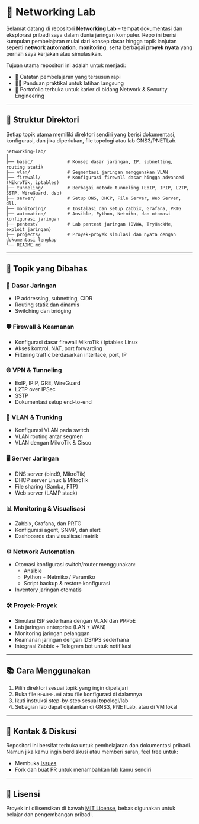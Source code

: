 # 🧠 Networking Lab

Selamat datang di repositori **Networking Lab** – tempat dokumentasi dan eksplorasi pribadi saya dalam dunia jaringan komputer. Repo ini berisi kumpulan pembelajaran mulai dari konsep dasar hingga topik lanjutan seperti **network automation**, **monitoring**, serta berbagai **proyek nyata** yang pernah saya kerjakan atau simulasikan.

Tujuan utama repositori ini adalah untuk menjadi:
- 📘 Catatan pembelajaran yang tersusun rapi
- 🧑‍💻 Panduan praktikal untuk latihan langsung
- 🚀 Portofolio terbuka untuk karier di bidang Network & Security Engineering

---

## 🧭 Struktur Direktori

Setiap topik utama memiliki direktori sendiri yang berisi dokumentasi, konfigurasi, dan jika diperlukan, file topologi atau lab GNS3/PNETLab.

```
networking-lab/
│
├── basic/             # Konsep dasar jaringan, IP, subnetting, routing statik
├── vlan/              # Segmentasi jaringan menggunakan VLAN
├── firewall/          # Konfigurasi firewall dasar hingga advanced (MikroTik, iptables)
├── tunneling/         # Berbagai metode tunneling (EoIP, IPIP, L2TP, SSTP, WireGuard, dsb)
├── server/            # Setup DNS, DHCP, File Server, Web Server, dll.
├── monitoring/        # Instalasi dan setup Zabbix, Grafana, PRTG
├── automation/        # Ansible, Python, Netmiko, dan otomasi konfigurasi jaringan
├── pentest/           # Lab pentest jaringan (DVWA, TryHackMe, exploit jaringan)
├── projects/          # Proyek-proyek simulasi dan nyata dengan dokumentasi lengkap
└── README.md
```

---

## 📌 Topik yang Dibahas

### 🔰 Dasar Jaringan
- IP addressing, subnetting, CIDR
- Routing statik dan dinamis
- Switching dan bridging

### 🛡️ Firewall & Keamanan
- Konfigurasi dasar firewall MikroTik / iptables Linux
- Akses kontrol, NAT, port forwarding
- Filtering traffic berdasarkan interface, port, IP

### 🌐 VPN & Tunneling
- EoIP, IPIP, GRE, WireGuard
- L2TP over IPSec
- SSTP
- Dokumentasi setup end-to-end

### 🧱 VLAN & Trunking
- Konfigurasi VLAN pada switch
- VLAN routing antar segmen
- VLAN dengan MikroTik & Cisco

### 🖥️ Server Jaringan
- DNS server (bind9, MikroTik)
- DHCP server Linux & MikroTik
- File sharing (Samba, FTP)
- Web server (LAMP stack)

### 📊 Monitoring & Visualisasi
- Zabbix, Grafana, dan PRTG
- Konfigurasi agent, SNMP, dan alert
- Dashboards dan visualisasi metrik

### ⚙️ Network Automation
- Otomasi konfigurasi switch/router menggunakan:
  - Ansible
  - Python + Netmiko / Paramiko
  - Script backup & restore konfigurasi
- Inventory jaringan otomatis

### 🛠️ Proyek-Proyek
- Simulasi ISP sederhana dengan VLAN dan PPPoE
- Lab jaringan enterprise (LAN + WAN)
- Monitoring jaringan pelanggan
- Keamanan jaringan dengan IDS/IPS sederhana
- Integrasi Zabbix + Telegram bot untuk notifikasi

---

## 📚 Cara Menggunakan

1. Pilih direktori sesuai topik yang ingin dipelajari
2. Buka file `README.md` atau file konfigurasi di dalamnya
3. Ikuti instruksi step-by-step sesuai topologi/lab
4. Sebagian lab dapat dijalankan di GNS3, PNETLab, atau di VM lokal

---

## 💬 Kontak & Diskusi

Repositori ini bersifat terbuka untuk pembelajaran dan dokumentasi pribadi. Namun jika kamu ingin berdiskusi atau memberi saran, feel free untuk:
- Membuka [Issues](https://github.com/username/networking-lab/issues)
- Fork dan buat PR untuk menambahkan lab kamu sendiri

---

## 🧾 Lisensi

Proyek ini dilisensikan di bawah [MIT License](LICENSE), bebas digunakan untuk belajar dan pengembangan pribadi.